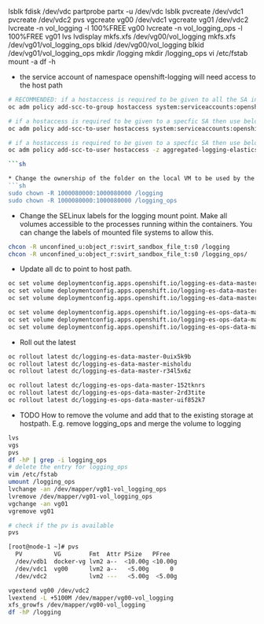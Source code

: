 lsblk
fdisk /dev/vdc
partprobe
partx -u /dev/vdc
lsblk
pvcreate /dev/vdc1
pvcreate /dev/vdc2
pvs
vgcreate vg00 /dev/vdc1
vgcreate vg01 /dev/vdc2
lvcreate -n vol_logging -l 100%FREE vg00
lvcreate -n vol_logging_ops -l 100%FREE vg01
lvs
lvdisplay
mkfs.xfs /dev/vg00/vol_logging
mkfs.xfs /dev/vg01/vol_logging_ops
blkid /dev/vg00/vol_logging
blkid /dev/vg01/vol_logging_ops
mkdir /logging
mkdir /logging_ops
vi /etc/fstab
mount -a
df -h

* the service account of namespace openshift-logging will need access to the host path

```sh
# RECOMMENDED: if a hostaccess is required to be given to all the SA in a namespace then please use below
oc adm policy add-scc-to-group hostaccess system:serviceaccounts:openshift-logging

# if a hostaccess is required to be given to a specfic SA then use below from any namespace
oc adm policy add-scc-to-user hostaccess system:serviceaccounts:openshift-logging:aggregated-logging-elasticsearch

# if a hostaccess is required to be given to a specfic SA then use below from openshift-logging namespace
oc adm policy add-scc-to-user hostaccess -z aggregated-logging-elasticsearch

```sh

* Change the ownership of the folder on the local VM to be used by the project's scc fsGroup
```sh
sudo chown -R 1000080000:1000080000 /logging
sudo chown -R 1000080000:1000080000 /logging_ops
```
* Change the SELinux labels for the logging mount point. Make all volumes accessible to the processes running within the containers. You can change the labels of mounted file systems to allow this.

```sh
chcon -R unconfined_u:object_r:svirt_sandbox_file_t:s0 /logging
chcon -R unconfined_u:object_r:svirt_sandbox_file_t:s0 /logging_ops/
```

* Update all dc to point to host path.
```sh
oc set volume deploymentconfig.apps.openshift.io/logging-es-data-master-0uix5k9b --add --overwrite --name=elasticsearch-storage --containers=elasticsearch --mount-path=/elasticsearch/persistent --type=hostPath --path=/logging
oc set volume deploymentconfig.apps.openshift.io/logging-es-data-master-misholdu --add --overwrite --name=elasticsearch-storage --containers=elasticsearch --mount-path=/elasticsearch/persistent --type=hostPath --path=/logging
oc set volume deploymentconfig.apps.openshift.io/logging-es-data-master-r34l5x6z --add --overwrite --name=elasticsearch-storage --containers=elasticsearch --mount-path=/elasticsearch/persistent --type=hostPath --path=/logging

oc set volume deploymentconfig.apps.openshift.io/logging-es-ops-data-master-152tknrs --add --overwrite --name=elasticsearch-storage --containers=elasticsearch --mount-path=/elasticsearch/persistent --type=hostPath --path=/logging_ops
oc set volume deploymentconfig.apps.openshift.io/logging-es-ops-data-master-2rd3tite --add --overwrite --name=elasticsearch-storage --containers=elasticsearch --mount-path=/elasticsearch/persistent --type=hostPath --path=/logging_ops
oc set volume deploymentconfig.apps.openshift.io/logging-es-ops-data-master-uif852k7 --add --overwrite --name=elasticsearch-storage --containers=elasticsearch --mount-path=/elasticsearch/persistent --type=hostPath --path=/logging_ops
```
* Roll out the latest
```sh
oc rollout latest dc/logging-es-data-master-0uix5k9b
oc rollout latest dc/logging-es-data-master-misholdu
oc rollout latest dc/logging-es-data-master-r34l5x6z

oc rollout latest dc/logging-es-ops-data-master-152tknrs
oc rollout latest dc/logging-es-ops-data-master-2rd3tite
oc rollout latest dc/logging-es-ops-data-master-uif852k7
```


* TODO How to remove the volume and add that to the existing storage at hostpath. E.g. remove logging_ops and merge the volume to logging
```sh
lvs
vgs
pvs
df -hP | grep -i logging_ops
# delete the entry for logging_ops
vim /etc/fstab
umount /logging_ops
lvchange -an /dev/mapper/vg01-vol_logging_ops
lvremove /dev/mapper/vg01-vol_logging_ops
vgchange -an vg01
vgremove vg01

# check if the pv is available
pvs

[root@node-1 ~]# pvs
  PV         VG        Fmt  Attr PSize   PFree
  /dev/vdb1  docker-vg lvm2 a--  <10.00g <10.00g
  /dev/vdc1  vg00      lvm2 a--   <5.00g      0
  /dev/vdc2            lvm2 ---   <5.00g  <5.00g

vgextend vg00 /dev/vdc2
lvextend -L +5100M /dev/mapper/vg00-vol_logging
xfs_growfs /dev/mapper/vg00-vol_logging
df -hP /logging
```